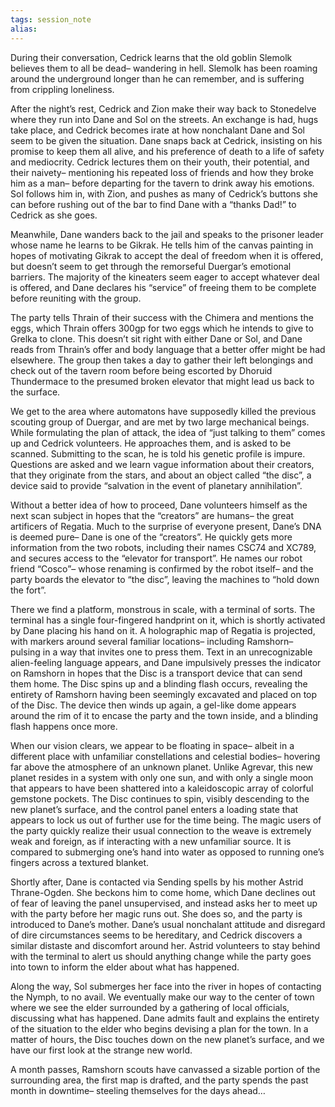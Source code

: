 ```yaml
---
tags: session_note
alias: 
---
```


During their conversation, Cedrick learns that the old goblin Slemolk believes them to all be dead– wandering in hell. Slemolk has been roaming around the underground longer than he can remember, and is suffering from crippling loneliness.

After the night’s rest, Cedrick and Zion make their way back to Stonedelve where they run into Dane and Sol on the streets. An exchange is had, hugs take place, and Cedrick becomes irate at how nonchalant Dane and Sol seem to be given the situation. Dane snaps back at Cedrick, insisting on his promise to keep them all alive, and his preference of death to a life of safety and mediocrity. Cedrick lectures them on their youth, their potential, and their naivety– mentioning his repeated loss of friends and how they broke him as a man– before departing for the tavern to drink away his emotions. Sol follows him in, with Zion, and pushes as many of Cedrick’s buttons she can before rushing out of the bar to find Dane with a “thanks Dad!” to Cedrick as she goes.

Meanwhile, Dane wanders back to the jail and speaks to the prisoner leader whose name he learns to be Gikrak. He tells him of the canvas painting in hopes of motivating Gikrak to accept the deal of freedom when it is offered, but doesn’t seem to get through the remorseful Duergar’s emotional barriers. The majority of the kineaters seem eager to accept whatever deal is offered, and Dane declares his “service” of freeing them to be complete before reuniting with the group.

The party tells Thrain of their success with the Chimera and mentions the eggs, which Thrain offers 300gp for two eggs which he intends to give to Grelka to clone. This doesn’t sit right with either Dane or Sol, and Dane reads from Thrain’s offer and body language that a better offer might be had elsewhere. The group then takes a day to gather their left belongings and check out of the tavern room before being escorted by Dhoruid Thundermace to the presumed broken elevator that might lead us back to the surface.

We get to the area where automatons have supposedly killed the previous scouting group of Duergar, and are met by two large mechanical beings. While formulating the plan of attack, the idea of “just talking to them” comes up and Cedrick volunteers. He approaches them, and is asked to be scanned. Submitting to the scan, he is told his genetic profile is impure. Questions are asked and we learn vague information about their creators, that they originate from the stars, and about an object called “the disc”, a device said to provide “salvation in the event of planetary annihilation”.

Without a better idea of how to proceed, Dane volunteers himself as the next scan subject in hopes that the “creators” are humans– the great artificers of Regatia. Much to the surprise of everyone present, Dane’s DNA is deemed pure– Dane is one of the “creators”. He quickly gets more information from the two robots, including their names CSC74 and XC789, and secures access to the “elevator for transport”. He names our robot friend “Cosco”– whose renaming is confirmed by the robot itself– and the party boards the elevator to “the disc”, leaving the machines to “hold down the fort”.

There we find a platform, monstrous in scale, with a terminal of sorts. The terminal has a single four-fingered handprint on it, which is shortly activated by Dane placing his hand on it. A holographic map of Regatia is projected, with markers around several familiar locations– including Ramshorn– pulsing in a way that invites one to press them. Text in an unrecognizable alien-feeling language appears, and Dane impulsively presses the indicator on Ramshorn in hopes that the Disc is a transport device that can send them home. The Disc spins up and a blinding flash occurs, revealing the entirety of Ramshorn having been seemingly excavated and placed on top of the Disc. The device then winds up again, a gel-like dome appears around the rim of it to encase the party and the town inside, and a blinding flash happens once more.

When our vision clears, we appear to be floating in space– albeit in a different place with unfamiliar constellations and celestial bodies– hovering far above the atmosphere of an unknown planet. Unlike Agrevar, this new planet resides in a system with only one sun, and with only a single moon that appears to have been shattered into a kaleidoscopic array of colorful gemstone pockets. The Disc continues to spin, visibly descending to the new planet’s surface, and the control panel enters a loading state that appears to lock us out of further use for the time being. The magic users of the party quickly realize their usual connection to the weave is extremely weak and foreign, as if interacting with a new unfamiliar source. It is compared to submerging one’s hand into water as opposed to running one’s fingers across a textured blanket.

Shortly after, Dane is contacted via Sending spells by his mother Astrid Thrane-Ogden. She beckons him to come home, which Dane declines out of fear of leaving the panel unsupervised, and instead asks her to meet up with the party before her magic runs out. She does so, and the party is introduced to Dane’s mother. Dane’s usual nonchalant attitude and disregard of dire circumstances seems to be hereditary, and Cedrick discovers a similar distaste and discomfort around her. Astrid volunteers to stay behind with the terminal to alert us should anything change while the party goes into town to inform the elder about what has happened.

Along the way, Sol submerges her face into the river in hopes of contacting the Nymph, to no avail. We eventually make our way to the center of town where we see the elder surrounded by a gathering of local officials, discussing what has happened. Dane admits fault and explains the entirety of the situation to the elder who begins devising a plan for the town. In a matter of hours, the Disc touches down on the new planet’s surface, and we have our first look at the strange new world.

A month passes, Ramshorn scouts have canvassed a sizable portion of the surrounding area, the first map is drafted, and the party spends the past month in downtime– steeling themselves for the days ahead…